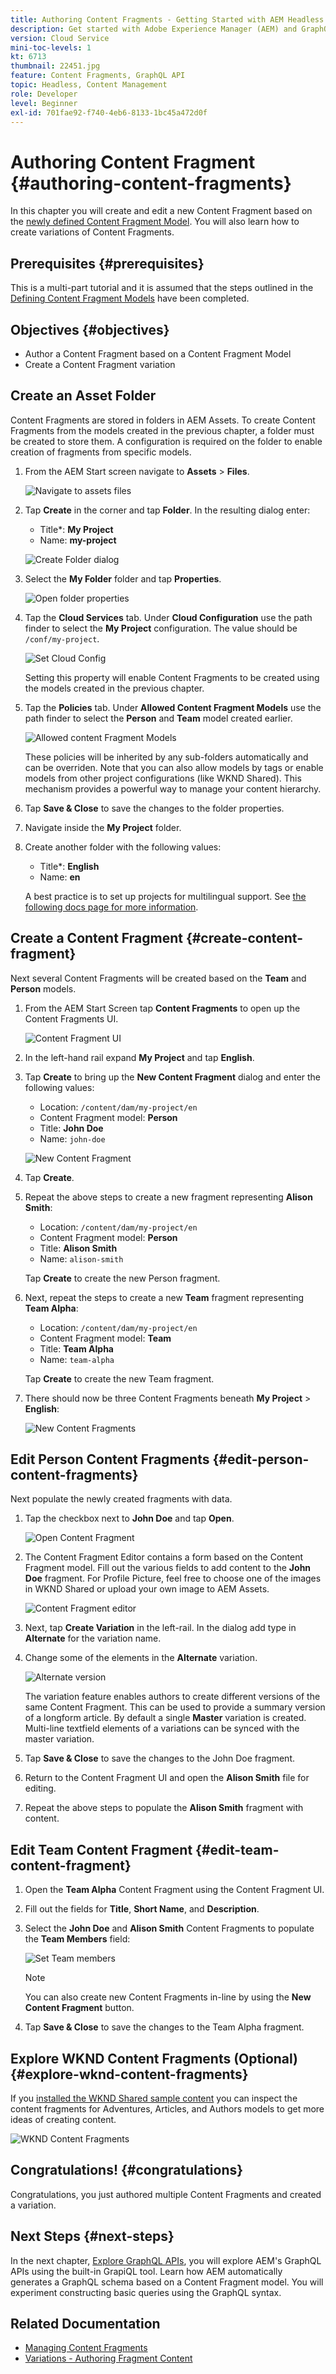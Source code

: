 ```yaml
---
title: Authoring Content Fragments - Getting Started with AEM Headless - GraphQL
description: Get started with Adobe Experience Manager (AEM) and GraphQL. Create and edit a new Content Fragment based on a Content Fragment Model. Learn how to create variations of Content Fragments.
version: Cloud Service
mini-toc-levels: 1
kt: 6713
thumbnail: 22451.jpg
feature: Content Fragments, GraphQL API
topic: Headless, Content Management
role: Developer
level: Beginner
exl-id: 701fae92-f740-4eb6-8133-1bc45a472d0f
---
```

# Authoring Content Fragment {#authoring-content-fragments}

In this chapter you will create and edit a new Content Fragment based on the [newly defined Content Fragment Model](./content-fragment-models.md). You will also learn how to create variations of Content Fragments.

## Prerequisites {#prerequisites}

This is a multi-part tutorial and it is assumed that the steps outlined in the [Defining Content Fragment Models](./content-fragment-models.md) have been completed.

## Objectives {#objectives}

* Author a Content Fragment based on a Content Fragment Model
* Create a Content Fragment variation

## Create an Asset Folder

Content Fragments are stored in folders in AEM Assets. To create Content Fragments from the models created in the previous chapter, a folder must be created to store them. A configuration is required on the folder to enable creation of fragments from specific models.

1. From the AEM Start screen navigate to **Assets** > **Files**.

    ![Navigate to assets files](assets/author-content-fragments/navigate-assets-files.png)

1. Tap **Create** in the corner and tap **Folder**. In the resulting dialog enter:

    * Title*: **My Project**
    * Name: **my-project**

    ![Create Folder dialog](assets/author-content-fragments/create-folder-dialog.png)

1. Select the **My Folder** folder and tap **Properties**.

    ![Open folder properties](assets/author-content-fragments/open-folder-properties.png)

1. Tap the **Cloud Services** tab. Under **Cloud Configuration** use the path finder to select the **My Project** configuration. The value should be `/conf/my-project`.

    ![Set Cloud Config](assets/author-content-fragments/set-cloud-config-my-project.png)

    Setting this property will enable Content Fragments to be created using the models created in the previous chapter.

1. Tap the **Policies** tab. Under **Allowed Content Fragment Models** use the path finder to select the **Person** and **Team** model created earlier.

    ![Allowed content Fragment Models](assets/author-content-fragments/allowed-content-fragment-models.png)

    These policies will be inherited by any sub-folders automatically and can be overriden. Note that you can also allow models by tags or enable models from other project configurations (like WKND Shared). This mechanism provides a powerful way to manage your content hierarchy.

1. Tap **Save & Close** to save the changes to the folder properties.

1. Navigate inside the **My Project** folder.

1. Create another folder with the following values:

    * Title*: **English**
    * Name: **en**

    A best practice is to set up projects for multilingual support. See [the following docs page for more information](https://experienceleague.adobe.com/docs/experience-manager-cloud-service/content/assets/admin/translate-assets.html).


## Create a Content Fragment {#create-content-fragment}

Next several Content Fragments will be created based on the **Team** and **Person** models.

1. From the AEM Start Screen tap **Content Fragments** to open up the Content Fragments UI.

    ![Content Fragment UI](assets/author-content-fragments/cf-fragment-ui.png)

1. In the left-hand rail expand **My Project** and tap **English**.
1. Tap **Create** to bring up the **New Content Fragment** dialog and enter the following values:

    * Location: `/content/dam/my-project/en`
    * Content Fragment model: **Person**
    * Title: **John Doe**
    * Name: `john-doe`

    ![New Content Fragment](assets/author-content-fragments/new-content-fragment-john-doe.png)
1. Tap **Create**.
1. Repeat the above steps to create a new fragment representing **Alison Smith**:

    * Location: `/content/dam/my-project/en`
    * Content Fragment model: **Person**
    * Title: **Alison Smith**
    * Name: `alison-smith`

    Tap **Create** to create the new Person fragment.

1. Next, repeat the steps to create a new **Team** fragment representing **Team Alpha**:

    * Location: `/content/dam/my-project/en`
    * Content Fragment model: **Team**
    * Title: **Team Alpha**
    * Name: `team-alpha`

    Tap **Create** to create the new Team fragment.

1. There should now be three Content Fragments beneath **My Project** > **English**:

    ![New Content Fragments](assets/author-content-fragments/new-content-fragments.png)

## Edit Person Content Fragments {#edit-person-content-fragments}

Next populate the newly created fragments with data.

1. Tap the checkbox next to **John Doe** and tap **Open**.

    ![Open Content Fragment](assets/author-content-fragments/open-fragment-for-editing.png)

1. The Content Fragment Editor contains a form based on the Content Fragment model. Fill out the various fields to add content to the **John Doe** fragment. For Profile Picture, feel free to choose one of the images in WKND Shared or upload your own image to AEM Assets.

    ![Content Fragment editor](assets/author-content-fragments/content-fragment-editor-jd.png)

1. Next, tap **Create Variation** in the left-rail. In the dialog add type in **Alternate** for the variation name.

1. Change some of the elements in the **Alternate** variation.

    ![Alternate version](assets/author-content-fragments/alternate-variation-john-doe-fragment.png)

    The variation feature enables authors to create different versions of the same Content Fragment. This can be used to provide a summary version of a longform article. By default a single **Master** variation is created. Multi-line textfield elements of a variations can be synced with the master variation.

1. Tap **Save & Close** to save the changes to the John Doe fragment.
1. Return to the Content Fragment UI and open the **Alison Smith** file for editing.
1. Repeat the above steps to populate the **Alison Smith** fragment with content.

## Edit Team Content Fragment {#edit-team-content-fragment}

1. Open the **Team Alpha** Content Fragment using the Content Fragment UI.
1. Fill out the fields for **Title**, **Short Name**, and **Description**.
1. Select the **John Doe** and **Alison Smith** Content Fragments to populate the **Team Members** field:

    ![Set Team members](assets/author-content-fragments/select-team-members.png)

    >[!NOTE]
    >
    >You can also create new Content Fragments in-line by using the **New Content Fragment** button.

1. Tap **Save & Close** to save the changes to the Team Alpha fragment.

## Explore WKND Content Fragments (Optional) {#explore-wknd-content-fragments}

If you [installed the WKND Shared sample content](./overview.md#install-sample-content) you can inspect the content fragments for Adventures, Articles, and Authors models to get more ideas of creating content.

![WKND Content Fragments](assets/author-content-fragments/wknd-content-fragments.png)

## Congratulations! {#congratulations}

Congratulations, you just authored multiple Content Fragments and created a variation.

## Next Steps {#next-steps}

In the next chapter, [Explore GraphQL APIs](explore-graphql-api.md), you will explore AEM's GraphQL APIs using the built-in GrapiQL tool. Learn how AEM automatically generates a GraphQL schema based on a Content Fragment model. You will experiment constructing basic queries using the GraphQL syntax.

## Related Documentation

* [Managing Content Fragments](https://experienceleague.adobe.com/docs/experience-manager-cloud-service/content/assets/content-fragments/content-fragments-managing.html)
* [Variations - Authoring Fragment Content](https://experienceleague.adobe.com/docs/experience-manager-cloud-service/content/assets/content-fragments/content-fragments-variations.html)
